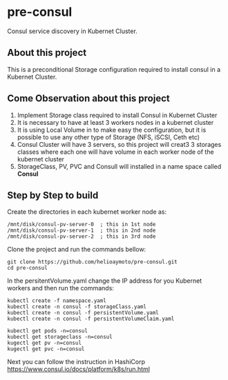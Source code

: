 # pre-consul
Consul service discovery in Kubernet Cluster.

## About this project
This is a preconditional Storage configuration required to install consul in a Kubernet Cluster.


## Come Observation about this project
1) Implement Storage class required to install Consul in Kubernet Cluster
2) It is necessary to have at least 3 workers nodes in a kubernet cluster
3) It is using Local Volume in to make easy the configuration, but it is possible to use any other type of Storage (NFS, iSCSI, Ceth etc)
4) Consul Cluster will have 3 servers, so this project will creat3 3 storages classes where each one will have volume in each worker node of the kubernet cluster
5) StorageClass, PV, PVC and Consull will installed in a name space called **Consul**

## Step by Step to build
Create the directories in each kubernet worker node as:
```
/mnt/disk/consul-pv-server-0  ; this in 1st node
/mnt/disk/consul-pv-server-1  ; this in 2nd node
/mnt/disk/consul-pv-server-2  ; this in 3rd node
```
Clone the project and run the commands bellow:
```
git clone https://github.com/helioaymoto/pre-consul.git
cd pre-consul
```
In the persitentVolume.yaml change the IP address for you Kubernet workers and then run the commands:
```
kubectl create -f namespace.yaml
kubectl create -n consul -f storageClass.yaml
kubectl create -n consul -f persistentVolume.yaml
kubectl create -n consul -f persistentVolumeClaim.yaml

kubectl get pods -n=consul
kubectl get storageclass -n=consul
kugectl get pv -n=consul
kugectl get pvc -n=consul
```
Next you can follow the instruction in HashiCorp 
https://www.consul.io/docs/platform/k8s/run.html
